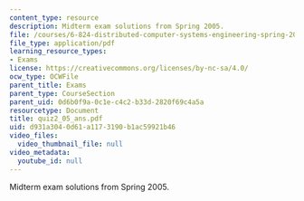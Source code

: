 ```yaml
---
content_type: resource
description: Midterm exam solutions from Spring 2005.
file: /courses/6-824-distributed-computer-systems-engineering-spring-2006/d931a3040d61a1173190b1ac59921b46_quiz2_05_ans.pdf
file_type: application/pdf
learning_resource_types:
- Exams
license: https://creativecommons.org/licenses/by-nc-sa/4.0/
ocw_type: OCWFile
parent_title: Exams
parent_type: CourseSection
parent_uid: 0d6b0f9a-0c1e-c4c2-b33d-2820f69c4a5a
resourcetype: Document
title: quiz2_05_ans.pdf
uid: d931a304-0d61-a117-3190-b1ac59921b46
video_files:
  video_thumbnail_file: null
video_metadata:
  youtube_id: null
---
```

Midterm exam solutions from Spring 2005.